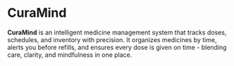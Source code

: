 # CuraMind
**CuraMind** is an intelligent medicine management system that tracks doses, schedules, and inventory with precision. It organizes medicines by time, alerts you before refills, and ensures every dose is given on time - blending care, clarity, and mindfulness in one place.

